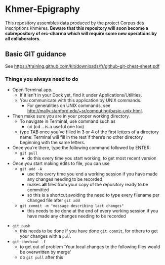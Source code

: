 # Khmer-Epigraphy
This repository assembles data produced by the project Corpus des inscriptions khmères. __Beware that this repository will soon become a subrepository of erc-dharma which will require some new operations by all collaborators.__

## Basic GIT guidance

See <https://training.github.com/kit/downloads/fr/github-git-cheat-sheet.pdf>

### Things you always need to do
+ Open Terminal.app. 
  * If it isn't in your Dock yet, find it under Applications/Utilities.
  * You communicate with this application by UNIX commands. 
      + For generalities on UNIX commands, see <http://mally.stanford.edu/~sr/computing/basic-unix.html>.
+ Then make sure you are in your proper working directory.
  * To navigate in Terminal, use command such as 
      + cd (cd .. is a useful one too)
   * type TAB once you’ve filled in 3 or 4 of the first letters of a directory name: Terminal will fill in the rest if there’s no other directory beginning with the same letters.
+ Once you’re there, type the following command followed by ENTER:
  * `git pull`
      + do this every time you start working, to get most recent version
+ Once you start making edits to file, you can use
  * `git add -A`
      + use this every time you end a working session if you have made any changes needing to be recorded
      + makes __all__ files from your copy of the repository ready to be committed
      + so this is a shortcut avoiding the need to type every filename per changed file after `git add`
  * `git commit -m "message describing last changes"`
      + this needs to be done at the end of every working session if you have made any changes needing to be recorded
 * `git push`
     + this needs to be done if you have done `git commit`, for others to get your changes with a `pull`
* `git checkout -f`
    + to get out of problem ‘Your local changes to the following files would be overwritten by merge’
    + do `git pull` after this
